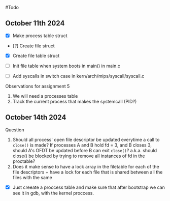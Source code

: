 #Todo

## October 11th 2024
- [x] Make process table struct
- [?] Create file struct
- [x] Create file table struct
- [ ] Init file table when system boots in main() in main.c
- [ ] Add syscalls in switch case in kern/arch/mips/syscall/syscall.c


Observations for assignment 5
1. We will need a processes table 
2. Track the current process that makes the systemcall (PID?)


## October 14th 2024
Question  
1. Should all process' open file descriptor be updated everytime a call to `close()` is made? If processes A and B hold fd = 3, and B closes 3, should A's OFDT be updated before B can exit `close()`? a.k.a. should close() be blocked by trying to remove all instances of fd in the proctable? 
2. Does it make sense to have a lock array in the filetable for each of the file descriptors + have a lock for each file that is shared between all the files with the same

- [x] Just creeate a proccess table and make sure that after bootstrap we can see it in gdb, with the kernel proccess.
 